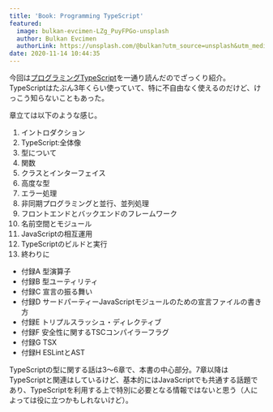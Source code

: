 ```yaml
---
title: 'Book: Programming TypeScript'
featured:
  image: bulkan-evcimen-LZg_PuyFPGo-unsplash
  author: Bulkan Evcimen
  authorLink: https://unsplash.com/@bulkan?utm_source=unsplash&utm_medium=referral&utm_content=creditCopyText
date: 2020-11-14 10:44:35
---
```

今回は[プログラミングTypeScript](https://www.amazon.co.jp/gp/product/4873119049/ref=as_li_ss_il?ie=UTF8&linkCode=li2&tag=yutakayamaguc-22&linkId=3d63565fd35c0d79ec9996440384313f&language=ja_JP)を一通り読んだのでざっくり紹介。TypeScriptはたぶん3年くらい使っていて、特に不自由なく使えるのだけど、けっこう知らないこともあった。<!-- more -->

章立ては以下のような感じ。

1. イントロダクション
2. TypeScript:全体像
3. 型について
4. 関数
5. クラスとインターフェイス
6. 高度な型
7. エラー処理
8. 非同期プログラミングと並行、並列処理
9. フロントエンドとバックエンドのフレームワーク
10. 名前空間とモジュール
11. JavaScriptの相互運用
12. TypeScriptのビルドと実行
13. 終わりに
* 付録A 型演算子
* 付録B 型ユーティリティ
* 付録C 宣言の振る舞い
* 付録D サードパーティーJavaScriptモジュールのための宣言ファイルの書き方
* 付録E トリプルスラッシュ・ディレクティブ
* 付録F 安全性に関するTSCコンパイラーフラグ
* 付録G TSX
* 付録H ESLintとAST

TypeScriptの型に関する話は3〜6章で、本書の中心部分。7章以降はTypeScriptと関連はしているけど、基本的にはJavaScriptでも共通する話題であり、TypeScriptを利用する上で特別に必要となる情報ではないと思う（人によっては役に立つかもしれないけど）。


